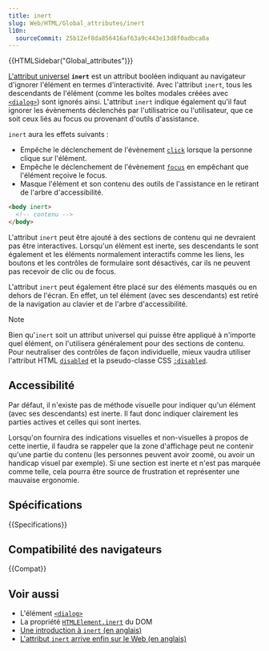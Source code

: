 ```yaml
---
title: inert
slug: Web/HTML/Global_attributes/inert
l10n:
  sourceCommit: 25b12ef8da856416af63a9c443e13d8f0adbca0a
---
```


{{HTMLSidebar("Global_attributes")}}

[L'attribut universel](/fr/docs/Web/HTML/Global_attributes) **`inert`** est un attribut booléen indiquant au navigateur d'ignorer l'élément en termes d'interactivité. Avec l'attribut `inert`, tous les descendants de l'élément (comme les boîtes modales créées avec [`<dialog>`](/fr/docs/Web/HTML/Element/dialog)) sont ignorés ainsi. L'attribut `inert` indique également qu'il faut ignorer les évènements déclenchés par l'utilisatrice ou l'utilisateur, que ce soit ceux liés au focus ou provenant d'outils d'assistance.

`inert` aura les effets suivants&nbsp;:

- Empêche le déclenchement de l'évènement [`click`](/fr/docs/Web/API/Element/click_event) lorsque la personne clique sur l'élément.
- Empêche le déclenchement de l'évènement [`focus`](/fr/docs/Web/API/Element/focus_event) en empêchant que l'élément reçoive le focus.
- Masque l'élément et son contenu des outils de l'assistance en le retirant de l'arbre d'accessibilité.

```html
<body inert>
  <!-- contenu -->
</body>
```

L'attribut `inert` peut être ajouté à des sections de contenu qui ne devraient pas être interactives. Lorsqu'un élément est inerte, ses descendants le sont également et les éléments normalement interactifs comme les liens, les boutons et les contrôles de formulaire sont désactivés, car ils ne peuvent pas recevoir de clic ou de focus.

L'attribut `inert` peut également être placé sur des éléments masqués ou en dehors de l'écran. En effet, un tel élément (avec ses descendants) est retiré de la navigation au clavier et de l'arbre d'accessibilité.

> [!NOTE]
> Bien qu'`inert` soit un attribut universel qui puisse être appliqué à n'importe quel élément, on l'utilisera généralement pour des sections de contenu. Pour neutraliser des contrôles de façon individuelle, mieux vaudra utiliser l'attribut HTML [`disabled`](/fr/docs/Web/HTML/Attributes/disabled) et la pseudo-classe CSS [`:disabled`](/fr/docs/Web/CSS/:disabled).

## Accessibilité

Par défaut, il n'existe pas de méthode visuelle pour indiquer qu'un élément (avec ses descendants) est inerte. Il faut donc indiquer clairement les parties actives et celles qui sont inertes.

Lorsqu'on fournira des indications visuelles et non-visuelles à propos de cette inertie, il faudra se rappeler que la zone d'affichage peut ne contenir qu'une partie du contenu (les personnes peuvent avoir zoomé, ou avoir un handicap visuel par exemple). Si une section est inerte et n'est pas marquée comme telle, cela pourra être source de frustration et représenter une mauvaise ergonomie.

## Spécifications

{{Specifications}}

## Compatibilité des navigateurs

{{Compat}}

## Voir aussi

- L'élément [`<dialog>`](/fr/docs/Web/HTML/Element/dialog)
- La propriété [`HTMLElement.inert`](/fr/docs/Web/API/HTMLElement/inert) du DOM
- [Une introduction à `inert` (en anglais)](https://developer.chrome.com/articles/inert/)
- [L'attribut `inert` arrive enfin sur le Web (en anglais)](https://www.stefanjudis.com/blog/the-inert-attribute-is-finally-coming-to-the-web/)
